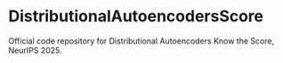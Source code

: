 # DistributionalAutoencodersScore
Official code repository for Distributional Autoencoders Know the Score, NeurIPS 2025.
